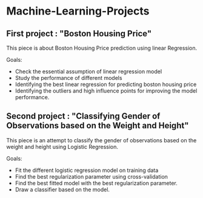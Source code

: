 # Machine-Learning-Projects

## First project : "Boston Housing Price"

This piece is about Boston Housing Price prediction using linear Regression. 

Goals: 

- Check the essential assumption of linear regression model 
- Study the performance of different models
- Identifying the best linear regression for predicting boston housing price
- Identifying the outliers and high influence points for improving the model performance. 

## Second project : "Classifying Gender of Observations based on the Weight and Height"

This piece is an attempt to classify the gender of observations based on the weight and height using Logistic Regression. 

Goals: 

- Fit the different logistic regression model on training data
- Find the best regularization parameter using cross-validation
- Find the best fitted model with the best regularization parameter. 
- Draw a classifier based on the model. 
